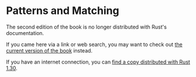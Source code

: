 # Patterns and Matching

The second edition of the book is no longer distributed with Rust's documentation.

If you came here via a link or web search, you may want to check out [the current
version of the book](../ch19-00-patterns.html) instead.

If you have an internet connection, you can [find a copy distributed with
Rust
1.30](https://doc.rust-lang.org/1.30.0/book/second-edition/ch18-00-patterns.html).

